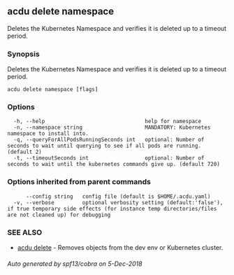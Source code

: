 ## acdu delete namespace

Deletes the Kubernetes Namespace and verifies it is deleted up to a timeout period.

### Synopsis

Deletes the Kubernetes Namespace and verifies it is deleted up to a timeout period.

```
acdu delete namespace [flags]
```

### Options

```
  -h, --help                                help for namespace
  -n, --namespace string                    MANDATORY: Kubernetes namespace to install into.
  -q, --queryForAllPodsRunningSeconds int   optional: Number of seconds to wait until querying to see if all pods are running. (default 2)
  -t, --timeoutSeconds int                  optional: Number of seconds to wait until the kubernetes commands give up. (default 720)
```

### Options inherited from parent commands

```
      --config string   config file (default is $HOME/.acdu.yaml)
  -v, --verbose         optional verbosity setting (default:'false'), if true temporary side effects (for instance temp directories/files are not cleaned up) for debugging
```

### SEE ALSO

* [acdu delete](acdu_delete.md)	 - Removes objects from the dev env or Kubernetes cluster.

###### Auto generated by spf13/cobra on 5-Dec-2018
